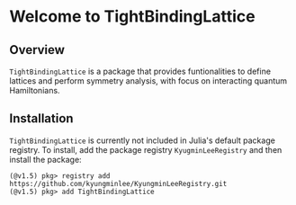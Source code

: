 # Welcome to TightBindingLattice


## Overview

`TightBindingLattice` is a package that provides funtionalities to define
lattices and perform symmetry analysis, with focus on interacting quantum
Hamiltonians.


## Installation

`TightBindingLattice` is currently not included in Julia's default package registry.
To install, add the package registry `KyugminLeeRegistry` and then install
the package:
```julia-repl
(@v1.5) pkg> registry add https://github.com/kyungminlee/KyungminLeeRegistry.git
(@v1.5) pkg> add TightBindingLattice
```

